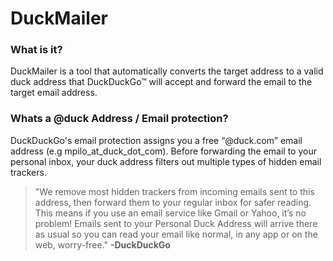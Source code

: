 # DuckMailer

### What is it?
DuckMailer is a tool that automatically converts the target address to a valid duck address that DuckDuckGo™ will accept and forward the email to the target email address.

### Whats a @duck Address / Email protection?
DuckDuckGo's email protection assigns you a free “@duck.com” email address (e.g mpilo_at_duck_dot_com). Before forwarding the email to your personal inbox, your duck address filters out multiple types of hidden email trackers.

<blockquote class="blockquote">
                    "We remove most hidden trackers from incoming emails sent to this address, then forward them to your
                    regular inbox for safer reading. This means if you use an email service like Gmail or Yahoo, it’s no
                    problem! Emails
                    sent to your Personal Duck Address will arrive there as usual so you can read your email like
                    normal, in any app or on the
  web, worry-free." <b>-DuckDuckGo</b>
</blockquote>
